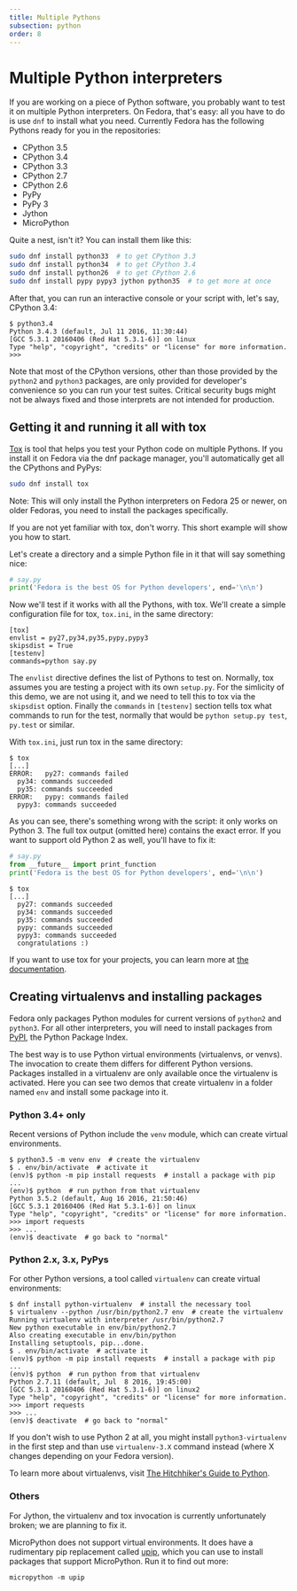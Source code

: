 ```yaml
---
title: Multiple Pythons
subsection: python
order: 8
---
```


# Multiple Python interpreters

If you are working on a piece of Python software, you probably want to test it
on multiple Python interpreters. On Fedora, that's easy: all you have to do is
use `dnf` to install what you need. Currently Fedora has the following Pythons
ready for you in the repositories:

 * CPython 3.5
 * CPython 3.4
 * CPython 3.3
 * CPython 2.7
 * CPython 2.6
 * PyPy
 * PyPy 3
 * Jython
 * MicroPython

Quite a nest, isn't it?
You can install them like this:

```bash
sudo dnf install python33  # to get CPython 3.3
sudo dnf install python34  # to get CPython 3.4
sudo dnf install python26  # to get CPython 2.6
sudo dnf install pypy pypy3 jython python35  # to get more at once
```

After that, you can run an interactive console or your script with, let's say,
CPython 3.4:

```
$ python3.4
Python 3.4.3 (default, Jul 11 2016, 11:30:44) 
[GCC 5.3.1 20160406 (Red Hat 5.3.1-6)] on linux
Type "help", "copyright", "credits" or "license" for more information.
>>> 
```

Note that most of the CPython versions, other than those provided by the
`python2` and `python3` packages, are only provided for developer's convenience
so you can run your test suites. Critical security bugs might not be always
fixed and those interprets are not intended for production.

## Getting it and running it all with tox

[Tox](https://tox.readthedocs.io/) is tool that helps you test your Python code
on multiple Pythons. If you install it on Fedora via the dnf package manager,
you'll automatically get all the CPythons and PyPys:

```bash
sudo dnf install tox
```

Note: This will only install the Python interpreters on Fedora 25 or newer,
on older Fedoras, you need to install the packages specifically.

If you are not yet familiar with tox, don't worry. This short example will show
you how to start.

Let's create a directory and a simple Python file in it that will say something nice:

```python
# say.py
print('Fedora is the best OS for Python developers', end='\n\n')
```

Now we'll test if it works with all the Pythons, with tox.
We'll create a simple configuration file for tox, `tox.ini`, in the same
directory:

```
[tox]
envlist = py27,py34,py35,pypy,pypy3
skipsdist = True
[testenv]
commands=python say.py
```

The `envlist` directive defines the list of Pythons to test on.
Normally, tox assumes you are testing a project with its own `setup.py`. For
the simlicity of this demo, we are not using it, and we need to tell this to
tox via the `skipsdist` option.
Finally the `commands` in `[testenv]` section tells tox what commands to run
for the test, normally that would be `python setup.py test`, `py.test` or
similar.

With `tox.ini`, just run tox in the same directory:

```
$ tox
[...]
ERROR:   py27: commands failed
  py34: commands succeeded
  py35: commands succeeded
ERROR:   pypy: commands failed
  pypy3: commands succeeded
```

As you can see, there's something wrong with the script: it only works on
Python 3. The full tox output (omitted here) contains the exact error.
If you want to support old Python 2 as well, you'll have to fix it:

```python
# say.py
from __future__ import print_function
print('Fedora is the best OS for Python developers', end='\n\n')
```

```
$ tox
[...]
  py27: commands succeeded
  py34: commands succeeded
  py35: commands succeeded
  pypy: commands succeeded
  pypy3: commands succeeded
  congratulations :)
```

If you want to use tox for your projects, you can learn more at
[the documentation](https://tox.readthedocs.io/).

## Creating virtualenvs and installing packages

Fedora only packages Python modules for current versions of `python2`
and `python3`. For all other interpreters, you will need to install packages
from [PyPI](https://pypi.python.org/pypi), the Python Package Index.

The best way is to use Python virtual environments (virtualenvs, or venvs).
The invocation to create them differs for different Python versions.
Packages installed in a virtualenv are only available once the virtualenv
is activated. Here you can see two demos that create virtualenv in a folder
named `env` and install some package into it.

### Python 3.4+ only

Recent versions of Python include the `venv` module, which can create virtual
environments.

```
$ python3.5 -m venv env  # create the virtualenv
$ . env/bin/activate  # activate it
(env)$ python -m pip install requests  # install a package with pip
...
(env)$ python  # run python from that virtualenv
Python 3.5.2 (default, Aug 16 2016, 21:50:46) 
[GCC 5.3.1 20160406 (Red Hat 5.3.1-6)] on linux
Type "help", "copyright", "credits" or "license" for more information.
>>> import requests
>>> ...
(env)$ deactivate  # go back to "normal"
```

### Python 2.x, 3.x, PyPys

For other Python versions, a tool called `virtualenv` can create virtual
environments:

```
$ dnf install python-virtualenv  # install the necessary tool
$ virtualenv --python /usr/bin/python2.7 env  # create the virtualenv
Running virtualenv with interpreter /usr/bin/python2.7
New python executable in env/bin/python2.7
Also creating executable in env/bin/python
Installing setuptools, pip...done.
$ . env/bin/activate  # activate it
(env)$ python -m pip install requests  # install a package with pip
...
(env)$ python  # run python from that virtualenv
Python 2.7.11 (default, Jul  8 2016, 19:45:00) 
[GCC 5.3.1 20160406 (Red Hat 5.3.1-6)] on linux2
Type "help", "copyright", "credits" or "license" for more information.
>>> import requests
>>> ...
(env)$ deactivate  # go back to "normal"
```

If you don't wish to use Python 2 at all, you might install `python3-virtualenv`
in the first step and than use `virtualenv-3.X` command instead (where X
changes depending on your Fedora version).

To learn more about virtualenvs, visit
[The Hitchhiker's Guide to Python](http://docs.python-guide.org/en/latest/dev/virtualenvs/).

### Others

For Jython, the virtualenv and tox invocation is currently unfortunately broken;
we are planning to fix it.

MicroPython does not support virtual environments.
It does have a rudimentary pip replacement called
[upip](https://pypi.python.org/pypi/micropython-upip/), which you can use to
install packages that support MicroPython. Run it to find out more:

```
micropython -m upip
```

